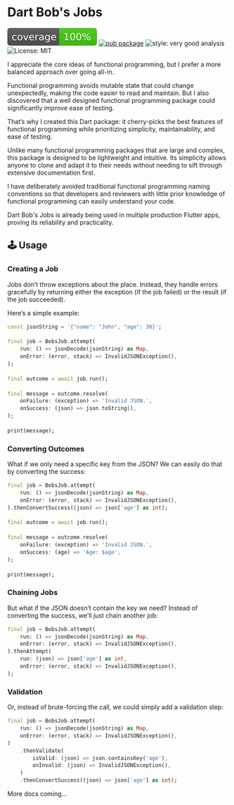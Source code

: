 # Dart Bob's Jobs

![coverage][coverage_badge]
[![pub package][pub_badge]][pub_link]
![style: very good analysis][very_good_analysis_badge]
![License: MIT][license_badge]

I appreciate the core ideas of functional programming, but I prefer a more balanced approach over going all-in.

Functional programming avoids mutable state that could change unexpectedly, making the code easier to read and maintain. But I also discovered that a well designed functional programming package could significantly improve ease of testing.

That’s why I created this Dart package: it cherry-picks the best features of functional programming while prioritizing simplicity, maintainability, and ease of testing.

Unlike many functional programming packages that are large and complex, this package is designed to be lightweight and intuitive. Its simplicity allows anyone to clone and adapt it to their needs without needing to sift through extensive documentation first.

I have deliberately avoided traditional functional programming naming conventions so that developers and reviewers with little prior knowledge of functional programming can easily understand your code.

Dart Bob's Jobs is already being used in multiple production Flutter apps, proving its reliability and practicality.



## 🕹️ Usage  

### Creating a Job  

Jobs don’t throw exceptions about the place. Instead, they handle errors gracefully by returning either the exception (if the job failed) or the result (if the job succeeded).  

Here’s a simple example:  
```dart
const jsonString = '{"name": "John", "age": 30}';

final job = BobsJob.attempt(
    run: () => jsonDecode(jsonString) as Map,
    onError: (error, stack) => InvalidJSONException(),
);

final outcome = await job.run();

final message = outcome.resolve(
    onFailure: (exception) => 'Invalid JSON.',
    onSuccess: (json) => json.toString(),
);

print(message);
```  

### Converting Outcomes
What if we only need a specific key from the JSON? We can easily do that by converting the success:
```dart
final job = BobsJob.attempt(
    run: () => jsonDecode(jsonString) as Map,
    onError: (error, stack) => InvalidJSONException(),
).thenConvertSuccess((json) => json['age'] as int);

final outcome = await job.run();

final message = outcome.resolve(
    onFailure: (exception) => 'Invalid JSON.',
    onSuccess: (age) => 'Age: $age',
);

print(message);
```  

### Chaining Jobs

But what if the JSON doesn’t contain the key we need? Instead of converting the success, we'll just chain another job:
```dart
final job = BobsJob.attempt(
    run: () => jsonDecode(jsonString) as Map,
    onError: (error, stack) => InvalidJSONException(),
).thenAttempt(
    run: (json) => json['age'] as int,
    onError: (error, stack) => InvalidJSONException(),
);
```  

### Validation
Or, instead of brute-forcing the call, we could simply add a validation step:
``` dart
final job = BobsJob.attempt(
    run: () => jsonDecode(jsonString) as Map,
    onError: (error, stack) => InvalidJSONException(),
)
    .thenValidate(
        isValid: (json) => json.containsKey('age'),
        onInvalid: (json) => InvalidJSONException(),
    )
    .thenConvertSuccess((json) => json['age'] as int);
```


More docs coming...




[coverage_badge]: https://raw.githubusercontent.com/VeryGoodOpenSource/very_good_cli/main/coverage_badge.svg
[license_badge]: https://img.shields.io/badge/license-MIT-blue.svg
[pub_badge]: https://img.shields.io/pub/v/bobs_jobs.svg
[pub_link]: https://pub.dartlang.org/packages/bobs_jobs
[very_good_analysis_badge]: https://img.shields.io/badge/style-very_good_analysis-B22C89.svg
